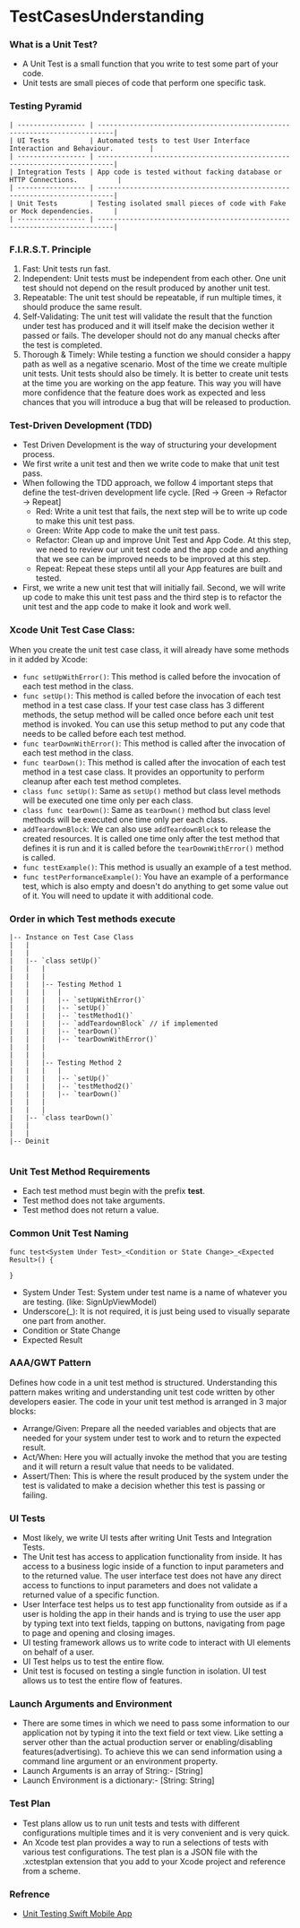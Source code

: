 # TestCasesUnderstanding #

### What is a Unit Test? ###
- A Unit Test is a small function that you write to test some part of your code.
- Unit tests are small pieces of code that perform one specific task.


### Testing Pyramid ###
```
| ----------------- | --------------------------------------------------------------------------|
| UI Tests          | Automated tests to test User Interface Interaction and Behaviour.         |
| ----------------- | --------------------------------------------------------------------------|
| Integration Tests | App code is tested without facking database or HTTP Connections.          |
| ----------------- | --------------------------------------------------------------------------|
| Unit Tests        | Testing isolated small pieces of code with Fake or Mock dependencies.     |
| ----------------- | --------------------------------------------------------------------------|
```

### F.I.R.S.T. Principle ###
1. Fast: Unit tests run fast. 
2. Independent: Unit tests must be independent from each other. One unit test should not depend on the result produced by another unit test.
3. Repeatable: The unit test should be repeatable, if run multiple times, it should produce the same result.
4. Self-Validating: The unit test will validate the result that the function under test has produced and it will itself make the decision wether it passed or fails. The developer should not do any manual checks after the test is completed. 
5. Thorough & Timely: While testing a function we should consider a happy path as well as a negative scenario. Most of the time we create multiple unit tests. Unit tests should also be timely. It is better to create unit tests at the time you are working on the app feature. This way you will have more confidence that the feature does work as expected and less chances that you will introduce a bug that will be released to production.
     

### Test-Driven Development (TDD) ###
- Test Driven Development is the way of structuring your development process.
- We first write a unit test and then we write code to make that unit test pass.
- When following the TDD approach, we follow 4 important steps that define the test-driven development life cycle. [Red -> Green -> Refactor -> Repeat]
    - Red: Write a unit test that fails, the next step will be to write up code to make this unit test pass.
    - Green: Write App code to make the unit test pass.
    - Refactor: Clean up and improve Unit Test and App Code. At this step, we need to review our unit test code and the app code and anything that we see can be improved needs to be improved at this step.
    - Repeat: Repeat these steps until all your App features are built and tested.
- First, we write a new unit test that will initially fail. Second, we will write up code to make this unit test pass and the third step is to refactor the unit test and the app code to make it look and work well.


### Xcode Unit Test Case Class: ###
When you create the unit test case class, it will already have some methods in it added by Xcode:  
- `func setUpWithError()`: This method is called before the invocation of each test method in the class.
- `func setUp()`: This method is called before the invocation of each test method in a test case class. If your test case class has 3 different methods, the setup method will be called once before each unit test method is invoked. You can use this setup method to put any code that needs to be called before each test method.
- `func tearDownWithError()`: This method is called after the invocation of each test method in the class.
- `func tearDown()`: This method is called after the invocation of each test method in a test case class. It provides an opportunity to perform cleanup after each test method completes.
- `class func setUp()`: Same as `setUp()` method but class level methods will be executed one time only per each class.
- `class func tearDown()`: Same as `tearDown()` method but class level methods will be executed one time only per each class.
- `addTeardownBlock`: We can also use `addTeardownBlock` to release the created resources. It is called one time only after the test method that defines it is run and it is called before the `tearDownWithError()` method is called.
- `func testExample()`: This method is usually an example of a test method.
- `func testPerformanceExample()`: You have an example of a performance test, which is also empty and doesn't do anything to get some value out of it. You will need to update it with additional code.


### Order in which Test methods execute ###
```
|-- Instance on Test Case Class
|   |
|   |
|   |-- `class setUp()`
|   |   |
|   |   |
|   |   |-- Testing Method 1
|   |   |   |
|   |   |   |-- `setUpWithError()`
|   |   |   |-- `setUp()`
|   |   |   |-- `testMethod1()`
|   |   |   |-- `addTeardownBlock` // if implemented 
|   |   |   |-- `tearDown()`       
|   |   |   |-- `tearDownWithError()`   
|   |   |
|   |   |
|   |   |-- Testing Method 2
|   |   |   |
|   |   |   |-- `setUp()`
|   |   |   |-- `testMethod2()`
|   |   |   |-- `tearDown()` 
|   |   |
|   |   |
|   |-- `class tearDown()`
|   |
|   |
|-- Deinit
 
```


### Unit Test Method Requirements ###
- Each test method must begin with the prefix **test**.
- Test method does not take arguments.
- Test method does not return a value.


### Common Unit Test Naming ###
```
func test<System Under Test>_<Condition or State Change>_<Expected Result>() {

}
```
- System Under Test: System under test name is a name of whatever you are testing. (like: SignUpViewModel)
- Underscore(\_): It is not required, it is just being used to visually separate one part from another.
- Condition or State Change
- Expected Result


### AAA/GWT Pattern ###
Defines how code in a unit test method is structured. Understanding this pattern makes writing and understanding unit test code written by other developers easier. The code in your unit test
method is arranged in 3 major blocks:
- Arrange/Given: Prepare all the needed variables and objects that are needed for your system under test to work and to return the expected result.
- Act/When: Here you will actually invoke the method that you are testing and it will return a result value that needs to be validated.
- Assert/Then: This is where the result produced by the system under the test is validated to make a decision whether this test is passing or failing.


### UI Tests ###
- Most likely, we write UI tests after writing Unit Tests and Integration Tests.
- The Unit test has access to application functionality from inside. It has access to a business logic inside of a function to input parameters and to the returned value. The user interface test does not have any direct access to functions to input parameters and does not validate a returned value of a specific function.
- User Interface test helps us to test app functionality from outside as if a user is holding the app in their hands and is trying to use the user app by typing text into text fields, tapping on buttons, navigating from page to page and opening and closing images.
- UI testing framework allows us to write code to interact with UI elements on behalf of a user.
- UI Test helps us to test the entire flow.
- Unit test is focused on testing a single function in isolation. UI test allows us to test the entire flow of features.


### Launch Arguments and Environment ###
- There are some times in which we need to pass some information to our application not by typing it into the text field or text view. Like setting a server other than the actual production server or enabling/disabling features(advertising). To achieve this we can send information using a command line argument or an environment property.
- Launch Arguments is an array of String:- [String]
- Launch Environment is a dictionary:- [String: String]


### Test Plan ###
- Test plans allow us to run unit tests and tests with different configurations multiple times and it is very convenient and is very quick.
- An Xcode test plan provides a way to run a selections of tests with various test configurations. The test plan is a JSON file with the .xctestplan extension that you add to your Xcode project and reference from a scheme.


### Refrence ###
- [Unit Testing Swift Mobile App](https://www.udemy.com/course/unit-testing-ios-mobile-app/?couponCode=ST18MT62524)

